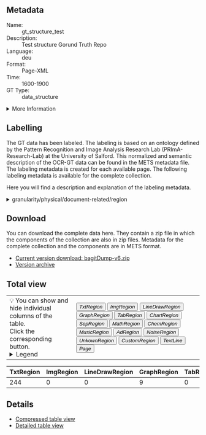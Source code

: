 <link rel="stylesheet" href="table_hide.css"/>
<div class="metadata">
   <h2>Metadata</h2>
   <dl class="grid">
      <dt>Name:</dt>
      <dd>gt_structure_test</dd>
      <dt>Description:</dt>
      <dd>Test structure Gorund Truth Repo</dd>
      <dt>Language:</dt>
      <dd>deu</dd>
      <dt>Format:</dt>
      <dd>Page-XML</dd>
      <dt>Time:</dt>
      <dd>1600-1900</dd>
      <dt>GT Type:</dt>
      <dd>data_structure</dd>
   </dl>
   <details>
      <summary>More Information</summary>
      <dl class="more-grid">
         <dt>Transcription Guidelines:</dt>
         <dd>GT-Guidelines</dd>
         <dt>License:</dt>
         <dd>CC0 1.0</dd>
         <dt>Project:</dt>
         <dd>OCR-D</dd>
         <dt>Project-URL:</dt>
         <dd>https://ocr-d.de/</dd>
      </dl>
   </details>
</div>
<div class="metadata">
   <h2>Labelling</h2>
   <p>The GT data has been labeled. The labeling is 
               based on an ontology defined by the Pattern Recognition and Image Analysis Research Lab 
               (PRImA-Research-Lab) at the University of Salford. 
               This normalized and semantic description of the OCR-GT data can be found in the METS metadata file. 
               The labeling metadata is created for each available page. The following labeling metadata is available for the complete collection.</p>
   <p>Here you will find a description and explanation of the labeling metadata.</p>
   <details>
      <summary>granularity/physical/document-related/region</summary>
      <p>
         <strong>Description: </strong>Region, zone, block</p>
   </details>
</div>
<div class="metadata">
   <h2>Download</h2>
   <p>You can download the complete data here. 
                        They contain a zip file in which the components of the collection are also in zip files.
                        Metadata for the complete collection and the components are in METS format.</p>
   <ul>
      <li>
         <a href="https://github.com/tboenig/gt_structure_test/releases/download/v6/bagitDump-v6.zip">Current version download: bagitDump-v6.zip</a>
      </li>
      <li>
         <a href="https://github.com/tboenig/gt_structure_test/releases">Version archive</a>
      </li>
   </ul>
</div>
<div class="metadata">
   <h2>Total view</h2>
   <table class="noStyle">
      <tr>
         <td>💡 You can show and hide individual columns of the table.<br/>Click the corresponding button.
                            <details>
               <summary>Legend</summary>
               <dl class="grid">
                  <dt>TxtRegion</dt>
                  <dd>
                     <a href="https://ocr-d.de/de/gt-guidelines/trans/lytextregion.html"
                        target="_blank">TextRegion</a>
                  </dd>
                  <dt>ImgRegion</dt>
                  <dd>
                     <a href="https://ocr-d.de/de/gt-guidelines/trans/lyBildbereiche.html"
                        target="_blank">ImageRegion</a>
                  </dd>
                  <dt>LineDrawRegion</dt>
                  <dd>LineDrawingRegion</dd>
                  <dt>GraphRegion</dt>
                  <dd>
                     <a href="https://ocr-d.de/de/gt-guidelines/trans/lyGraphik.html"
                        target="_blank">GraphicRegion</a>
                  </dd>
                  <dt>TabRegion</dt>
                  <dd>
                     <a href="https://ocr-d.de/de/gt-guidelines/trans/lyTabellen.html"
                        target="_blank">TableRegion</a>
                  </dd>
                  <dt>ChartRegion</dt>
                  <dd>ChartRegion</dd>
                  <dt>SepRegion</dt>
                  <dd>
                     <a href="https://ocr-d.de/de/gt-guidelines/trans/lySeparatoren.html"
                        target="_blank">SeperatorRegion</a>
                  </dd>
                  <dt>MathRegion</dt>
                  <dd>
                     <a href="https://ocr-d.de/de/gt-guidelines/trans/lyMathematische_Zeichen.html"
                        target="_blank">MathsRegion</a>
                  </dd>
                  <dt>ChemRegion</dt>
                  <dd>
                     <a href="https://ocr-d.de/de/gt-guidelines/trans/lyChemische_Symbole.html"
                        target="_blank">ChemRegion</a>
                  </dd>
                  <dt>MusicRegion</dt>
                  <dd>
                     <a href="https://ocr-d.de/de/gt-guidelines/trans/lyNotenzeichen.html"
                        target="_blank">MusicRegion</a>
                  </dd>
                  <dt>AdRegion</dt>
                  <dd>
                     <a href="https://ocr-d.de/de/gt-guidelines/trans/lyWerbung.html"
                        target="_blank">AdvertRegion</a>
                  </dd>
                  <dt>NoiseRegion</dt>
                  <dd>
                     <a href="https://ocr-d.de/de/gt-guidelines/trans/lyRauschen.html"
                        target="_blank">NoiseRegion</a>
                  </dd>
                  <dt>UnkownRegion</dt>
                  <dd>
                     <a href="https://ocr-d.de/de/gt-guidelines/trans/lySonstiges.html"
                        target="_blank">UnkownRegion</a>
                  </dd>
                  <dt>CustomRegion</dt>
                  <dd>CustomRegion</dd>
                  <dt>TextLine</dt>
                  <dd>TextLine</dd>
                  <dt>Page</dt>
                  <dd>Page</dd>
               </dl>
            </details>
         </td>
         <td>
            <div class="grid-container">
               <button onclick="document.getElementById('table_id').classList.toggle('hide1')">
                  <i>TxtRegion</i>
               </button>
               <button onclick="document.getElementById('table_id').classList.toggle('hide2')">
                  <i>ImgRegion</i>
               </button>
               <button onclick="document.getElementById('table_id').classList.toggle('hide3')">
                  <i>LineDrawRegion</i>
               </button>
               <button onclick="document.getElementById('table_id').classList.toggle('hide4')">
                  <i>GraphRegion</i>
               </button>
               <button onclick="document.getElementById('table_id').classList.toggle('hide5')">
                  <i>TabRegion</i>
               </button>
               <button onclick="document.getElementById('table_id').classList.toggle('hide6')">
                  <i>ChartRegion</i>
               </button>
               <button onclick="document.getElementById('table_id').classList.toggle('hide7')">
                  <i>SepRegion</i>
               </button>
               <button onclick="document.getElementById('table_id').classList.toggle('hide8')">
                  <i>MathRegion</i>
               </button>
               <button onclick="document.getElementById('table_id').classList.toggle('hide9')">
                  <i>ChemRegion</i>
               </button>
               <button onclick="document.getElementById('table_id').classList.toggle('hide10')">
                  <i>MusicRegion</i>
               </button>
               <button onclick="document.getElementById('table_id').classList.toggle('hide11')">
                  <i>AdRegion</i>
               </button>
               <button onclick="document.getElementById('table_id').classList.toggle('hide12')">
                  <i>NoiseRegion</i>
               </button>
               <button onclick="document.getElementById('table_id').classList.toggle('hide13')">
                  <i>UnkownRegion</i>
               </button>
               <button onclick="document.getElementById('table_id').classList.toggle('hide14')">
                  <i>CustomRegion</i>
               </button>
               <button onclick="document.getElementById('table_id').classList.toggle('hide15')">
                  <i>TextLine</i>
               </button>
               <button onclick="document.getElementById('table_id').classList.toggle('hide16')">
                  <i>Page</i>
               </button>
            </div>
         </td>
      </tr>
   </table>
   <table id="table_id">
      <thead>
         <tr>
            <th>TxtRegion</th>
            <th>ImgRegion</th>
            <th>LineDrawRegion</th>
            <th>GraphRegion</th>
            <th>TabRegion</th>
            <th>ChartRegion</th>
            <th>SepRegion</th>
            <th>MathRegion</th>
            <th>ChemRegion</th>
            <th>MusicRegion</th>
            <th>AdRegion</th>
            <th>NoiseRegion</th>
            <th>UnkownRegion</th>
            <th>CustomRegion</th>
            <th>TextLine</th>
            <th>Page</th>
         </tr>
      </thead>
      <tbody>
         <tr>
            <td>244</td>
            <td>0</td>
            <td>0</td>
            <td>9</td>
            <td>0</td>
            <td>0</td>
            <td>26</td>
            <td>0</td>
            <td>0</td>
            <td>0</td>
            <td>0</td>
            <td>0</td>
            <td>0</td>
            <td>0</td>
            <td>0</td>
            <td>28</td>
         </tr>
      </tbody>
   </table>
</div>
<div>
   <h2>Details</h2>
   <ul>
      <li>
         <a href="table">Compressed table view</a>
      </li>
      <li>
         <a href="overview">Detailed table view</a>
      </li>
   </ul>
</div>
